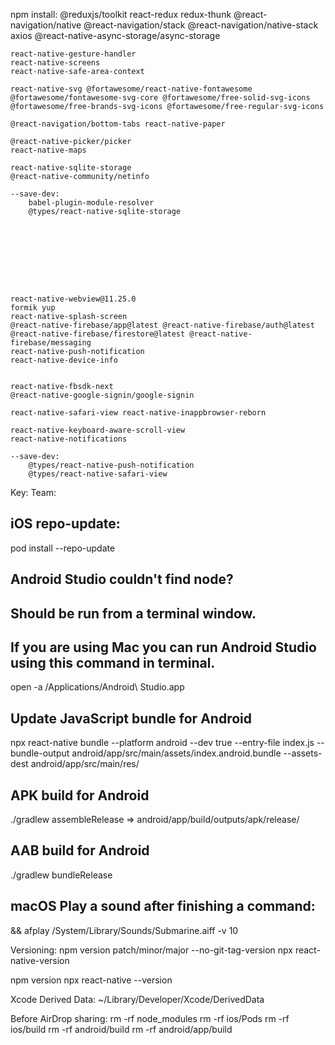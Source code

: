 npm install:
    @reduxjs/toolkit react-redux redux-thunk
    @react-navigation/native
    @react-navigation/stack @react-navigation/native-stack
    axios
    @react-native-async-storage/async-storage

    react-native-gesture-handler
    react-native-screens
    react-native-safe-area-context

    react-native-svg @fortawesome/react-native-fontawesome @fortawesome/fontawesome-svg-core @fortawesome/free-solid-svg-icons @fortawesome/free-brands-svg-icons @fortawesome/free-regular-svg-icons

    @react-navigation/bottom-tabs react-native-paper

    @react-native-picker/picker
    react-native-maps
    
    react-native-sqlite-storage
    @react-native-community/netinfo

    --save-dev:
        babel-plugin-module-resolver
        @types/react-native-sqlite-storage
    








    react-native-webview@11.25.0
    formik yup
    react-native-splash-screen
    @react-native-firebase/app@latest @react-native-firebase/auth@latest @react-native-firebase/firestore@latest @react-native-firebase/messaging
    react-native-push-notification
    react-native-device-info
    

    react-native-fbsdk-next
    @react-native-google-signin/google-signin

    react-native-safari-view react-native-inappbrowser-reborn

    react-native-keyboard-aware-scroll-view
    react-native-notifications

    --save-dev:
        @types/react-native-push-notification
        @types/react-native-safari-view





Key: 
Team: 


## iOS repo-update:
pod install --repo-update

## Android Studio couldn't find node?
## Should be run from a terminal window.
## If you are using Mac you can run Android Studio using this command in terminal. 
open -a /Applications/Android\ Studio.app

## Update JavaScript bundle for Android
npx react-native bundle --platform android --dev true --entry-file index.js --bundle-output android/app/src/main/assets/index.android.bundle --assets-dest android/app/src/main/res/

## APK build for Android
./gradlew assembleRelease
=> android/app/build/outputs/apk/release/

## AAB build for Android
./gradlew bundleRelease

## macOS Play a sound after finishing a command:
&& afplay /System/Library/Sounds/Submarine.aiff -v 10

Versioning:
npm version patch/minor/major --no-git-tag-version
npx react-native-version

npm version
npx react-native --version

Xcode Derived Data:
~/Library/Developer/Xcode/DerivedData

Before AirDrop sharing:
rm -rf node_modules
rm -rf ios/Pods
rm -rf ios/build
rm -rf android/build
rm -rf android/app/build


